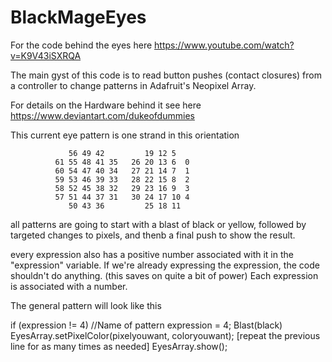 # BlackMageEyes
For the code behind the eyes here https://www.youtube.com/watch?v=K9V43iSXRQA

The main gyst of this code is to read button pushes (contact closures) from a controller to change patterns in Adafruit's Neopixel Array.

For details on the Hardware behind it see here
https://www.deviantart.com/dukeofdummies

This current eye pattern is one strand in this orientation
                
                 56 49 42         19 12 5 
              61 55 48 41 35   26 20 13 6  0
              60 54 47 40 34   27 21 14 7  1
              59 53 46 39 33   28 22 15 8  2
              58 52 45 38 32   29 23 16 9  3
              57 51 44 37 31   30 24 17 10 4
                 50 43 36         25 18 11
                 
all patterns are going to start with a blast of black or yellow, followed by 
targeted changes to pixels, and thenb a final push to show the result.

every expression also has a positive number associated with it in the "expression" variable. 
If we're already expressing the expression, the code shouldn't do anything. 
(this saves on quite a bit of power) Each expression is associated with a number.

The general pattern will look like this

if (expression != 4)
//Name of pattern
expression = 4;
Blast(black)
EyesArray.setPixelColor(pixelyouwant, coloryouwant); 
[repeat the previous line for as many times as needed]
EyesArray.show();
